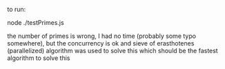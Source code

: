 to run:

node ./testPrimes.js

the number of primes is wrong, I had no time (probably some typo somewhere), but the concurrency is ok
and sieve of erasthotenes (parallelized) algorithm was used to solve this
which should be the fastest algorithm to solve this
